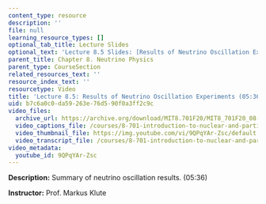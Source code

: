 ```yaml
---
content_type: resource
description: ''
file: null
learning_resource_types: []
optional_tab_title: Lecture Slides
optional_text: 'Lecture 8.5 Slides: [Results of Neutrino Oscillation Experiments (PDF)](resources/mit8_701f20_lec8-5)'
parent_title: Chapter 8. Neutrino Physics
parent_type: CourseSection
related_resources_text: ''
resource_index_text: ''
resourcetype: Video
title: 'Lecture 8.5: Results of Neutrino Oscillation Experiments (05:36)'
uid: b7c6a0c0-da59-263e-76d5-90f0a3ff2c9c
video_files:
  archive_url: https://archive.org/download/MIT8.701F20/MIT8_701F20_08-05_results_300k.mp4
  video_captions_file: /courses/8-701-introduction-to-nuclear-and-particle-physics-fall-2020/ecdb04d3547c577581198057aa332ace_9QPqYAr-Zsc.vtt
  video_thumbnail_file: https://img.youtube.com/vi/9QPqYAr-Zsc/default.jpg
  video_transcript_file: /courses/8-701-introduction-to-nuclear-and-particle-physics-fall-2020/e0c43345709c1e799efd2238d7d41a77_9QPqYAr-Zsc.pdf
video_metadata:
  youtube_id: 9QPqYAr-Zsc
---
```


**Description:** Summary of neutrino oscillation results. (05:36)

**Instructor:** Prof. Markus Klute